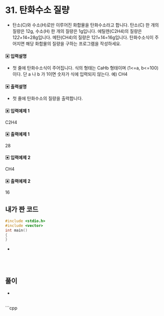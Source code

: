 # 31. 탄화수소 질량

* 탄소(C)와 수소(H)로만 이루어진 화합물을 탄화수소라고 합니다.
탄소(C) 한 개의 질량은 12g, 수소(H) 한 개의 질량은 1g입니다.
에틸렌(C2H4)의 질량은 12*2+1*4=28g입니다. 메탄(CH4)의 질량은 12*1+1*4=16g입니다. 탄화수소식이 주어지면 해당 화합물의 질량을 구하는 프로그램을 작성하세요.



#### ▣ 입력설명

* 첫 줄에 탄화수소식이 주어집니다. 식의 형태는 CaHb 형태이며 (1<=a, b<=100)이다.
단 a 나 b 가 1이면 숫자가 식에 입력되지 않는다. 예) CH4




#### ▣ 출력설명

* 첫 줄에 탄화수소의 질량을 출력합니다.




#### ▣ 입력예제 1

C2H4




#### ▣ 출력예제 1

28



#### ▣ 입력예제 2

CH4


#### ▣ 출력예제 2

16

## 내가 짠 코드

```c++
#include <stdio.h>
#include <vector>
int main()
{
}

```
* 
<br><br> 

## 풀이
* 

<br/>
```cpp


```

